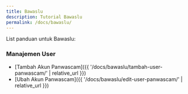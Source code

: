 ```yaml
---
title: Bawaslu
description: Tutorial Bawaslu
permalink: /docs/bawaslu/
---
```


List panduan untuk Bawaslu:
### Manajemen User
* [Tambah Akun Panwascam]({{ '/docs/bawaslu/tambah-user-panwascam/' | relative_url }})
* [Ubah Akun Panwascam]({{ '/docs/bawaslu/edit-user-panwascam/' | relative_url }})